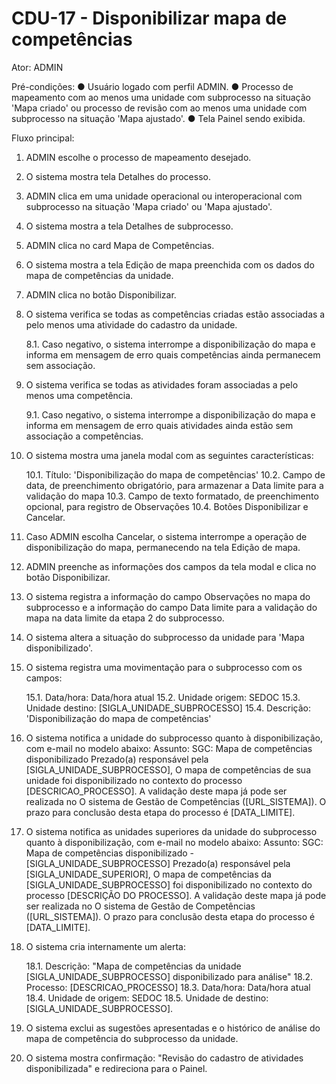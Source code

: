 # CDU-17 - Disponibilizar mapa de competências

Ator: ADMIN

Pré-condições:
● Usuário logado com perfil ADMIN.
● Processo de mapeamento com ao menos uma unidade com subprocesso na situação 'Mapa criado' ou processo de revisão com
ao menos uma unidade com subprocesso na situação 'Mapa ajustado'.
● Tela Painel sendo exibida.

Fluxo principal:

1. ADMIN escolhe o processo de mapeamento desejado.
2. O sistema mostra tela Detalhes do processo.
3. ADMIN clica em uma unidade operacional ou interoperacional com subprocesso na situação 'Mapa criado' ou 'Mapa
   ajustado'.
4. O sistema mostra a tela Detalhes de subprocesso.
5. ADMIN clica no card Mapa de Competências.
6. O sistema mostra a tela Edição de mapa preenchida com os dados do mapa de competências da unidade.
7. ADMIN clica no botão Disponibilizar.
8. O sistema verifica se todas as competências criadas estão associadas a pelo menos uma atividade do cadastro da
   unidade.

   8.1. Caso negativo, o sistema interrompe a disponibilização do mapa e informa em mensagem de erro quais competências
   ainda permanecem sem associação.

9. O sistema verifica se todas as atividades foram associadas a pelo menos uma competência.

   9.1. Caso negativo, o sistema interrompe a disponibilização do mapa e informa em mensagem de erro quais atividades
   ainda estão sem associação a competências.

10. O sistema mostra uma janela modal com as seguintes características:

    10.1. Título: 'Disponibilização do mapa de competências'
    10.2. Campo de data, de preenchimento obrigatório, para armazenar a Data limite para a validação do mapa
    10.3. Campo de texto formatado, de preenchimento opcional, para registro de Observações
    10.4. Botões Disponibilizar e Cancelar.

11. Caso ADMIN escolha Cancelar, o sistema interrompe a operação de disponibilização do mapa, permanecendo na tela
    Edição de mapa.
12. ADMIN preenche as informações dos campos da tela modal e clica no botão Disponibilizar.
13. O sistema registra a informação do campo Observações no mapa do subprocesso e a informação do campo Data limite para
    a validação do mapa na data limite da etapa 2 do subprocesso.
14. O sistema altera a situação do subprocesso da unidade para 'Mapa disponibilizado'.
15. O sistema registra uma movimentação para o subprocesso com os campos:

    15.1. Data/hora: Data/hora atual
    15.2. Unidade origem: SEDOC
    15.3. Unidade destino: [SIGLA_UNIDADE_SUBPROCESSO]
    15.4. Descrição: 'Disponibilização do mapa de competências'

16. O sistema notifica a unidade do subprocesso quanto à disponibilização, com e-mail no modelo abaixo:
    Assunto: SGC: Mapa de competências disponibilizado
    Prezado(a) responsável pela [SIGLA_UNIDADE_SUBPROCESSO],
    O mapa de competências de sua unidade foi disponibilizado no contexto do processo [DESCRICAO_PROCESSO].
    A validação deste mapa já pode ser realizada no O sistema de Gestão de Competências ([URL_SISTEMA]). O prazo para
    conclusão desta etapa do processo é [DATA_LIMITE].
17. O sistema notifica as unidades superiores da unidade do subprocesso quanto à disponibilização, com e-mail no modelo
    abaixo:
    Assunto: SGC: Mapa de competências disponibilizado - [SIGLA_UNIDADE_SUBPROCESSO]
    Prezado(a) responsável pela [SIGLA_UNIDADE_SUPERIOR],
    O mapa de competências da [SIGLA_UNIDADE_SUBPROCESSO] foi disponibilizado no contexto do
    processo [DESCRIÇÃO DO PROCESSO].
    A validação deste mapa já pode ser realizada no O sistema de Gestão de Competências ([URL_SISTEMA]). O prazo para
    conclusão desta etapa do processo é [DATA_LIMITE].
18. O sistema cria internamente um alerta:

    18.1. Descrição: "Mapa de competências da unidade  [SIGLA_UNIDADE_SUBPROCESSO] disponibilizado para análise"
    18.2. Processo: [DESCRICAO_PROCESSO]
    18.3. Data/hora: Data/hora atual
    18.4. Unidade de origem: SEDOC
    18.5. Unidade de destino: [SIGLA_UNIDADE_SUBPROCESSO].

19. O sistema exclui as sugestões apresentadas e o histórico de análise do mapa de competência do subprocesso da
    unidade.
20. O sistema mostra confirmação: "Revisão do cadastro de atividades disponibilizada" e redireciona para o Painel.